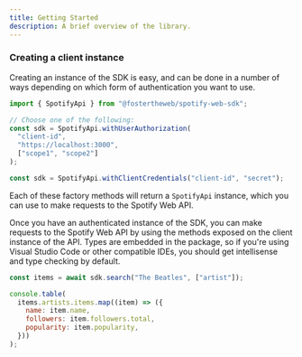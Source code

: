 ```yaml
---
title: Getting Started
description: A brief overview of the library.
---
```


### Creating a client instance

Creating an instance of the SDK is easy, and can be done in a number of ways depending on which form of authentication you want to use.

```js
import { SpotifyApi } from "@fostertheweb/spotify-web-sdk";

// Choose one of the following:
const sdk = SpotifyApi.withUserAuthorization(
  "client-id",
  "https://localhost:3000",
  ["scope1", "scope2"]
);

const sdk = SpotifyApi.withClientCredentials("client-id", "secret");
```

Each of these factory methods will return a `SpotifyApi` instance, which you can use to make requests to the Spotify Web API.

Once you have an authenticated instance of the SDK, you can make requests to the Spotify Web API by using the methods exposed on the client instance of the API. Types are embedded in the package, so if you're using Visual Studio Code or other compatible IDEs, you should get intellisense and type checking by default.

```js
const items = await sdk.search("The Beatles", ["artist"]);

console.table(
  items.artists.items.map((item) => ({
    name: item.name,
    followers: item.followers.total,
    popularity: item.popularity,
  }))
);
```
